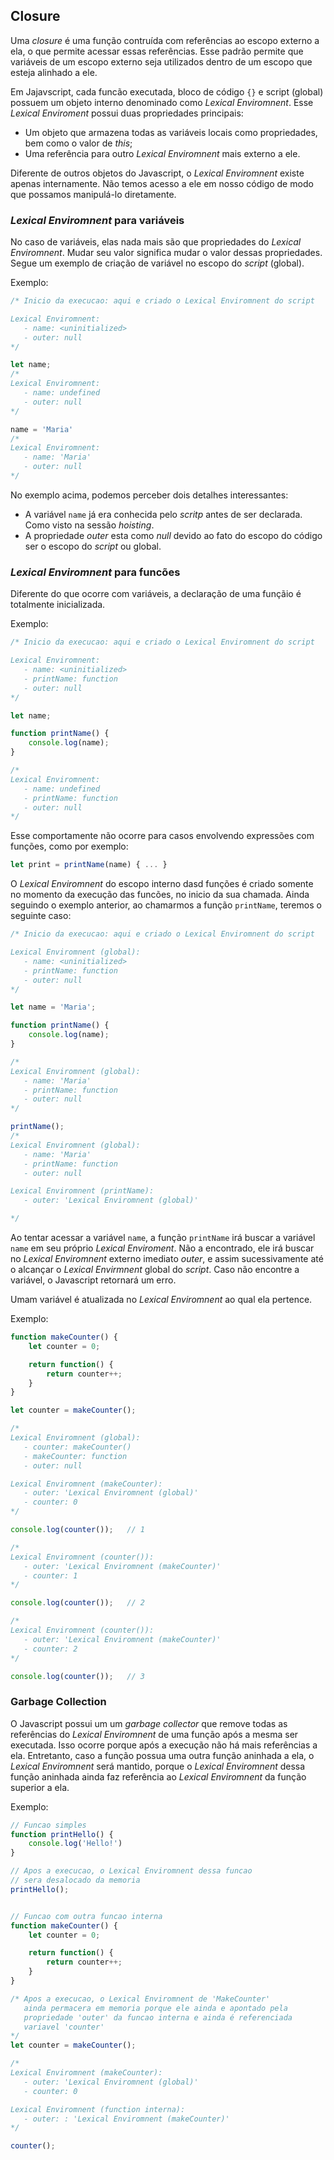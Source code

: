 
## Closure

Uma _closure_ é uma função contruída com referências ao escopo externo a ela, o que permite acessar essas referências. Esse padrão permite que variáveis de um escopo externo seja utilizados dentro de um escopo que esteja alinhado a ele.

Em Jajavscript, cada funcão executada, bloco de código `{}` e script (global) possuem um objeto interno denominado como _Lexical Enviromnent_. Esse _Lexical Enviroment_ possui duas propriedades principais:

* Um objeto que armazena todas as variáveis locais como propriedades, bem como o valor de _this_;
* Uma referência para outro _Lexical Enviromnent_ mais externo a ele.

Diferente de outros objetos do Javascript, o _Lexical Enviromnent_ existe apenas internamente. Não temos acesso a ele em nosso código de modo que possamos manipulá-lo diretamente.

### _Lexical Enviromnent_ para variáveis

No caso de variáveis, elas nada mais são que propriedades do _Lexical Enviromnent_. Mudar seu valor significa mudar o valor dessas propriedades. Segue um exemplo de criação de variável no escopo do _script_ (global).

Exemplo:

```javascript
/* Inicio da execucao: aqui e criado o Lexical Enviromnent do script

Lexical Enviromnent:
   - name: <uninitialized>
   - outer: null
*/

let name;
/*
Lexical Enviromnent:
   - name: undefined
   - outer: null
*/

name = 'Maria'
/*
Lexical Enviromnent:
   - name: 'Maria'
   - outer: null
*/
```

No exemplo acima, podemos perceber dois detalhes interessantes:

* A variável `name` já era conhecida pelo _scritp_ antes de ser declarada. Como visto na sessão _hoisting_.
* A propriedade _outer_ esta como _null_ devido ao fato do escopo do código ser o escopo do _script_ ou global.

### _Lexical Enviromnent_ para funcões

Diferente do que ocorre com variáveis, a declaração de uma funçãio é totalmente inicializada.

Exemplo:

```javascript
/* Inicio da execucao: aqui e criado o Lexical Enviromnent do script

Lexical Enviromnent:
   - name: <uninitialized>
   - printName: function
   - outer: null
*/

let name;

function printName() {
    console.log(name);
}

/*
Lexical Enviromnent:
   - name: undefined
   - printName: function
   - outer: null
*/
```

Esse comportamente não ocorre para casos envolvendo expressões com funções, como por exemplo:

```javascript
let print = printName(name) { ... }
```

O _Lexical Enviromnent_ do escopo interno dasd funções é criado somente no momento da execução das funcões, no inicio da sua chamada. Ainda seguindo o exemplo anterior, ao chamarmos a função `printName`, teremos o seguinte caso:

```javascript
/* Inicio da execucao: aqui e criado o Lexical Enviromnent do script

Lexical Enviromnent (global):
   - name: <uninitialized>
   - printName: function
   - outer: null
*/

let name = 'Maria';

function printName() {
    console.log(name);
}

/*
Lexical Enviromnent (global):
   - name: 'Maria'
   - printName: function
   - outer: null
*/

printName();
/*
Lexical Enviromnent (global):
   - name: 'Maria'
   - printName: function
   - outer: null

Lexical Enviromnent (printName):
   - outer: 'Lexical Enviromnent (global)'

*/
```

Ao tentar acessar a variável `name`, a função `printName` irá buscar a variável `name` em seu próprio _Lexical Enviroment_. Não a encontrado, ele irá buscar no _Lexical Enviromnent_ externo imediato _outer_, e assim sucessivamente até o alcançar o _Lexical Envirmnent_ global do _script_. Caso não encontre a variável, o Javascript retornará um erro.

Umam variável é atualizada no _Lexical Enviromnent_ ao qual ela pertence.

Exemplo:

```javascript
function makeCounter() {
    let counter = 0;

    return function() {
        return counter++;
    }
}

let counter = makeCounter();

/*
Lexical Enviromnent (global):
   - counter: makeCounter()
   - makeCounter: function
   - outer: null

Lexical Enviromnent (makeCounter):
   - outer: 'Lexical Enviromnent (global)'
   - counter: 0
*/

console.log(counter());   // 1

/*
Lexical Enviromnent (counter()):
   - outer: 'Lexical Enviromnent (makeCounter)'
   - counter: 1
*/

console.log(counter());   // 2

/*
Lexical Enviromnent (counter()):
   - outer: 'Lexical Enviromnent (makeCounter)'
   - counter: 2
*/

console.log(counter());   // 3
```

### Garbage Collection

O Javascript possui um um _garbage collector_ que remove todas as referências do _Lexical Enviromnent_ de uma função após a mesma ser executada. Isso ocorre porque após a execução não há mais referências a ela. Entretanto, caso a função possua uma outra função aninhada a ela, o _Lexical Enviromnent_ será mantido, porque o _Lexical Enviromnent_ dessa função aninhada ainda faz referência ao _Lexical Enviromnent_ da função superior a ela.

Exemplo:

```javascript
// Funcao simples
function printHello() {
    console.log('Hello!')
}

// Apos a execucao, o Lexical Enviromnent dessa funcao
// sera desalocado da memoria
printHello();


// Funcao com outra funcao interna
function makeCounter() {
    let counter = 0;

    return function() {
        return counter++;
    }
}

/* Apos a execucao, o Lexical Enviromnent de 'MakeCounter' 
   ainda permacera em memoria porque ele ainda e apontado pela
   propriedade 'outer' da funcao interna e ainda é referenciada
   variavel 'counter'
*/
let counter = makeCounter();

/*
Lexical Enviromnent (makeCounter):
   - outer: 'Lexical Enviromnent (global)'
   - counter: 0

Lexical Enviromnent (function interna):
   - outer: : 'Lexical Enviromnent (makeCounter)'
*/

counter();
```